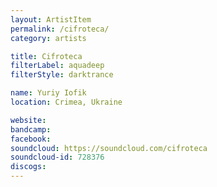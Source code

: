 ```yaml
---
layout: ArtistItem
permalink: /cifroteca/
category: artists

title: Cifroteca
filterLabel: aquadeep
filterStyle: darktrance

name: Yuriy Iofik
location: Crimea, Ukraine

website: 
bandcamp: 
facebook: 
soundcloud: https://soundcloud.com/cifroteca
soundcloud-id: 728376
discogs: 
---
```


